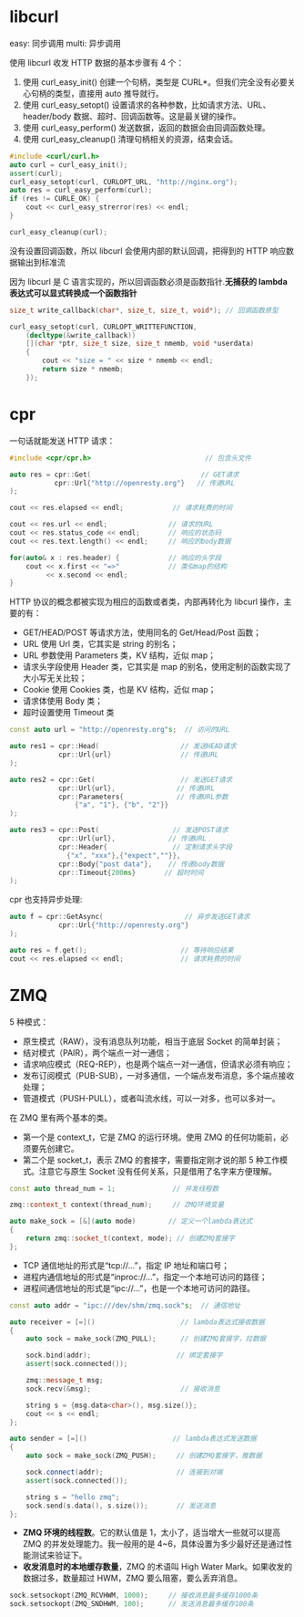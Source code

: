 # libcurl
easy: 同步调用
multi: 异步调用

使用 libcurl 收发 HTTP 数据的基本步骤有 4 个：
1. 使用 curl_easy_init() 创建一个句柄，类型是 CURL*。但我们完全没有必要关心句柄的类型，直接用 auto 推导就行。
2. 使用 curl_easy_setopt() 设置请求的各种参数，比如请求方法、URL、header/body 数据、超时、回调函数等。这是最关键的操作。
3. 使用 curl_easy_perform() 发送数据，返回的数据会由回调函数处理。
4. 使用 curl_easy_cleanup() 清理句柄相关的资源，结束会话。
```cpp
#include <curl/curl.h>
auto curl = curl_easy_init();
assert(curl);
curl_easy_setopt(curl, CURLOPT_URL, "http://nginx.org");
auto res = curl_easy_perform(curl);
if (res != CURLE_OK) {
    cout << curl_easy_strerror(res) << endl;
}

curl_easy_cleanup(curl);
```
没有设置回调函数，所以 libcurl 会使用内部的默认回调，把得到的 HTTP 响应数据输出到标准流

因为 libcurl 是 C 语言实现的，所以回调函数必须是函数指针.**无捕获的 lambda 表达式可以显式转换成一个函数指针**

```cpp
size_t write_callback(char*, size_t, size_t, void*); // 回调函数原型

curl_easy_setopt(curl, CURLOPT_WRITTEFUNCTION, 
    (decltype(&write_callback))
    [](char *ptr, size_t size, size_t nmemb, void *userdata)
    {
        cout << "size = " << size * nmemb << endl;
        return size * nmemb;
    });
```

# cpr
一句话就能发送 HTTP 请求：
```cpp
#include <cpr/cpr.h>                            // 包含头文件

auto res = cpr::Get(                           // GET请求    
           cpr::Url{"http://openresty.org"}   // 传递URL
);

cout << res.elapsed << endl;            // 请求耗费的时间

cout << res.url << endl;               // 请求的URL
cout << res.status_code << endl;       // 响应的状态码
cout << res.text.length() << endl;     // 响应的body数据

for(auto& x : res.header) {            // 响应的头字段
    cout << x.first << "=>"            // 类似map的结构
         << x.second << endl;
}
```
HTTP 协议的概念都被实现为相应的函数或者类，内部再转化为 libcurl 操作，主要的有：
* GET/HEAD/POST 等请求方法，使用同名的 Get/Head/Post 函数；
* URL 使用 Url 类，它其实是 string 的别名；
* URL 参数使用 Parameters 类，KV 结构，近似 map；
* 请求头字段使用 Header 类，它其实是 map 的别名，使用定制的函数实现了大小写无关比较；
* Cookie 使用 Cookies 类，也是 KV 结构，近似 map；
* 请求体使用 Body 类；
* 超时设置使用 Timeout 类

```cpp
const auto url = "http://openresty.org"s;  // 访问的URL

auto res1 = cpr::Head(                    // 发送HEAD请求
            cpr::Url{url}                 // 传递URL
);

auto res2 = cpr::Get(                     // 发送GET请求
            cpr::Url{url},               // 传递URL
            cpr::Parameters{             // 传递URL参数
                {"a", "1"}, {"b", "2"}}
);

auto res3 = cpr::Post(                  // 发送POST请求
            cpr::Url{url},             // 传递URL
            cpr::Header{                // 定制请求头字段
              {"x", "xxx"},{"expect",""}},
            cpr::Body{"post data"},    // 传递body数据
            cpr::Timeout{200ms}       // 超时时间
);
```
cpr 也支持异步处理:
```cpp
auto f = cpr::GetAsync(                    // 异步发送GET请求
            cpr::Url{"http://openresty.org"}
);

auto res = f.get();                       // 等待响应结果
cout << res.elapsed << endl;              // 请求耗费的时间
```

# ZMQ
 5 种模式：
 * 原生模式（RAW），没有消息队列功能，相当于底层 Socket 的简单封装；
 * 结对模式（PAIR），两个端点一对一通信；
 * 请求响应模式（REQ-REP），也是两个端点一对一通信，但请求必须有响应；
 * 发布订阅模式（PUB-SUB），一对多通信，一个端点发布消息，多个端点接收处理；
 * 管道模式（PUSH-PULL），或者叫流水线，可以一对多，也可以多对一。

在 ZMQ 里有两个基本的类。
* 第一个是 context_t，它是 ZMQ 的运行环境。使用 ZMQ 的任何功能前，必须要先创建它。
* 第二个是 socket_t，表示 ZMQ 的套接字，需要指定刚才说的那 5 种工作模式。注意它与原生 Socket 没有任何关系，只是借用了名字来方便理解。
```cpp
const auto thread_num = 1;              // 并发线程数

zmq::context_t context(thread_num);     // ZMQ环境变量

auto make_sock = [&](auto mode)        // 定义一个lambda表达式
{
    return zmq::socket_t(context, mode); // 创建ZMQ套接字
};
```
* TCP 通信地址的形式是“tcp://…”，指定 IP 地址和端口号；
* 进程内通信地址的形式是“inproc://…”，指定一个本地可访问的路径；
* 进程间通信地址的形式是“ipc://…”，也是一个本地可访问的路径。

```cpp
const auto addr = "ipc:///dev/shm/zmq.sock"s;  // 通信地址

auto receiver = [=]()                     // lambda表达式接收数据
{
    auto sock = make_sock(ZMQ_PULL);      // 创建ZMQ套接字，拉数据

    sock.bind(addr);                     // 绑定套接字
    assert(sock.connected());

    zmq::message_t msg;
    sock.recv(&msg);                      // 接收消息

    string s = {msg.data<char>(), msg.size()};
    cout << s << endl;
};

auto sender = [=]()                     // lambda表达式发送数据
{
    auto sock = make_sock(ZMQ_PUSH);     // 创建ZMQ套接字，推数据

    sock.connect(addr);                  // 连接到对端
    assert(sock.connected());

    string s = "hello zmq";
    sock.send(s.data(), s.size());       // 发送消息
};
```
* **ZMQ 环境的线程数**。它的默认值是 1，太小了，适当增大一些就可以提高 ZMQ 的并发处理能力。我一般用的是 4~6，具体设置为多少最好还是通过性能测试来验证下。
* **收发消息时的本地缓存数量**，ZMQ 的术语叫 High Water Mark。如果收发的数据过多，数量超过 HWM，ZMQ 要么阻塞，要么丢弃消息。
```cpp
sock.setsockopt(ZMQ_RCVHWM, 1000);     // 接收消息最多缓存1000条
sock.setsockopt(ZMQ_SNDHWM, 100);      // 发送消息最多缓存100条
```